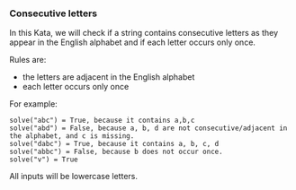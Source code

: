 ### Consecutive letters

In this Kata, we will check if a string contains consecutive letters as they appear in the English alphabet and if each letter occurs only once.

Rules are: 

* the letters are adjacent in the English alphabet
* each letter occurs only once

For example: 
```
solve("abc") = True, because it contains a,b,c
solve("abd") = False, because a, b, d are not consecutive/adjacent in the alphabet, and c is missing.
solve("dabc") = True, because it contains a, b, c, d
solve("abbc") = False, because b does not occur once.
solve("v") = True
```
All inputs will be lowercase letters. 
